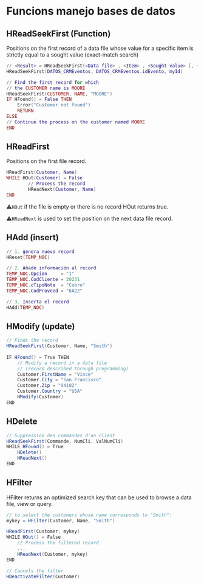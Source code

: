 # Funcions manejo bases de datos

## HReadSeekFirst (Function)

Positions on the first record of a data file whose value for a specific item is strictly equal to a sought value (exact-match search)

```lua
// <Result> = HReadSeekFirst(<Data file> , <Item> , <Sought value> [, <Options>])
HReadSeekFirst(DATOS_CRMEventos, DATOS_CRMEventos.idEvento, myId)
```

```lua
// Find the first record for which
// the CUSTOMER name is MOORE
HReadSeekFirst(CUSTOMER, NAME, "MOORE")
IF HFound() = False THEN
    Error("Customer not found")
    RETURN
ELSE
// Continue the process on the customer named MOORE
END
```

## HReadFirst

Positions on the first file record.

```lua
HReadFirst(Customer, Name)
WHILE HOut(Customer) = False
        // Process the record
        HReadNext(Customer, Name)
END
```

⚠`HOut` if the file is empty or there is no record HOut returns true.

⚠`HReadNext` is used to set the position on the next data file record.

## HAdd (insert)

```lua
// 1. genera nuevo record
HReset(TEMP_NOC) 

// 2. Añade información al record
TEMP_NOC.Opcion		= "1"
TEMP_NOC.CodCliente	= 20231
TEMP_NOC.cTipoNota	= "Cobro"
TEMP_NOC.CodProveed	= "6A22"

// 3. Inserta el record
HAdd(TEMP_NOC) 
```

## HModify (update)

```cs
// Finds the record
HReadSeekFirst(Customer, Name, "Smith")
 
IF HFound() = True THEN
    // Modify a record in a data file
    // (record described through programming)
    Customer.FirstName = "Vince"
    Customer.City = "San Francisco"
    Customer.Zip = "94102"
    Customer.Country = "USA"
    HModify(Customer)
END
```

## HDelete

```cs
// Suppression des commandes d'un client
HReadSeekFirst(Commande, NumCli, ValNumCli)
WHILE HFound() = True
    HDelete()
    HReadNext()
END
```

## HFilter

HFilter returns an optimized search key that can be used to browse a data file, view or query.

```cs
// to select the customers whose name corresponds to "Smith":
mykey = HFilter(Customer, Name, "Smith")

HReadFirst(Customer, mykey)
WHILE HOut() = False
    // Process the filtered record
    ...
    HReadNext(Customer, mykey)
END

// Cancels the filter
HDeactivateFilter(Customer)

```
